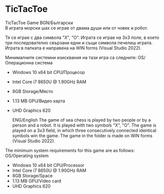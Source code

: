 # TicTacToe
TicTacToe Game
BGN/Български<br>
В играта морски шах се играе от двама души или от човек и робот.

Тя се играе с два символа "Х", "О".
Играта се играе на 3х3 поле, в което три последователно свързани едни и същи символа печелиш играта.
Играта в папката е направена на WIN forms (Visual Studio 2022).

Минималните системни изисквания на тази игра са следните:
OS/Операционна система 
* Windows 10 x64 bit
CPU/Процесор
* Intel Core i7 8650U @ 1.90GHz
RAM
* 8GB
Storage/Място
* 1.13 MB
GPU/Видео карта
* UHD Graphics 620

  ENG/English
The game of sea chess is played by two people or by a person and a robot.
It is played with two symbols "X", "O".
The game is played on a 3x3 field, in which three consecutively connected identical symbols win the game.
The game in the folder is made on WIN forms (Visual Studio 2022).

The minimum system requirements for this game are as follows:
OS/Operating system
* Windows 10 x64 bit
CPU/Processor
* Intel Core i7 8650U @ 1.90GHz
RAM
* 8GB
Storage/Space
* 1.13 MB
GPU/Video card
* UHD Graphics 620
